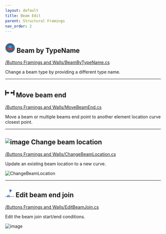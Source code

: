 ```yaml
---
layout: default
title: Beam Edit
parent: Structural Framings
nav_order: 2
---
```


## ![image](https://raw.githubusercontent.com/giobel/ReviTab/master/ReviTab/Resources/cloudSelectionCopy.png) Beam by TypeName
[/Buttons Framings and Walls/BeamByTypeName.cs](https://github.com/giobel/ReviTab/blob/master/ReviTab/Buttons%20Framings%20and%20Walls/BeamByTypeName.cs)

Change a beam type by providing a different type name.

---

## ![image](https://raw.githubusercontent.com/giobel/ReviTab/master/ReviTab/Resources/movement-arrows.png) Move beam end
[/Buttons Framings and Walls/MoveBeamEnd.cs](https://github.com/giobel/ReviTab/blob/master/ReviTab/Buttons%20Framings%20and%20Walls/MoveBeamEnd.cs)

Move a beam or multiple beams end point to another element location curve closest point.

---

## ![image](https://raw.githubusercontent.com/giobel/ReviTab/master/ReviTab/Resources/changebeamlocation.png) Change beam location
[/Buttons Framings and Walls/ChangeBeamLocation.cs](https://github.com/giobel/ReviTab/blob/master/ReviTab/Buttons%20Framings%20and%20Walls/ChangeBeamLocation.cs)

Update an existing beam location to a new curve.

![ChangeBeamLocation](https://user-images.githubusercontent.com/27025848/165228545-fa822d43-1597-41cc-a399-7fc1fb17fecb.gif)

---

## ![image](https://raw.githubusercontent.com/giobel/ReviTab/master/ReviTab/Resources/joinEnd.png) Edit beam end join
[/Buttons Framings and Walls/EditBeamJoin.cs](https://github.com/giobel/ReviTab/blob/master/ReviTab/Buttons%20Framings%20and%20Walls/EditBeamJoin.cs)

Edit the beam join start/end conditions.

![image](https://user-images.githubusercontent.com/27025848/165228727-29ca3d8a-f24f-460f-97d4-e98c7f5b6c29.png)